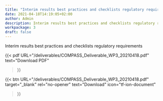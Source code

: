 ```yaml
---
title: "Interim results best practices and checklists regulatory requirements (German)"
date: 2021-04-18T14:19:05+02:00
author: Admin
description: Interim results best practices and checklists regulatory requirements
workpackage: 3
draft: false
---
```


Interim results best practices and checklists regulatory requirements

{{< pdf
    URL="/deliverables/COMPASS_Deliverable_WP3_20210418.pdf"
    text="Download PDF"
>}}


{{< btn
        URL="/deliverables/COMPASS_Deliverable_WP3_20210418.pdf"
        target="_blank"
        rel="no-opener"
        text="Download"
        icon="tf-ion-document"
>}}
